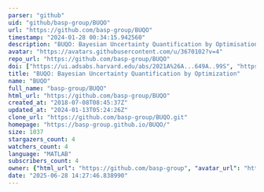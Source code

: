 ```yaml
---
parser: "github"
uid: "github/basp-group/BUQO"
url: "https://github.com/basp-group/BUQO"
timestamp: "2024-01-28 00:34:15.942560"
description: "BUQO: Bayesian Uncertainty Quantification by Optimisation"
avatar: "https://avatars.githubusercontent.com/u/3670102?v=4"
repo_url: "https://github.com/basp-group/BUQO"
doi: ["https://ui.adsabs.harvard.edu/abs/2021A%26A...649A..99S", "https://ui.adsabs.harvard.edu/abs/2018arXiv180300889R", "https://ui.adsabs.harvard.edu/abs/2023ascl.soft12003R/abstract"]
title: "BUQO: Bayesian Uncertainty Quantification by Optimization"
name: "BUQO"
full_name: "basp-group/BUQO"
html_url: "https://github.com/basp-group/BUQO"
created_at: "2018-07-08T08:45:37Z"
updated_at: "2024-01-13T05:24:26Z"
clone_url: "https://github.com/basp-group/BUQO.git"
homepage: "https://basp-group.github.io/BUQO/"
size: 1037
stargazers_count: 4
watchers_count: 4
language: "MATLAB"
subscribers_count: 4
owner: {"html_url": "https://github.com/basp-group", "avatar_url": "https://avatars.githubusercontent.com/u/3670102?v=4", "login": "basp-group", "type": "User"}
date: "2025-06-28 14:27:46.838990"
---
```

